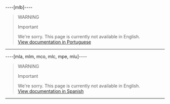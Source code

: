 ----[mlb]----
<!-- -->
> WARNING
>
> Important
>
> We're sorry. This page is currently not available in English.<br>
[View documentation in Portuguese](https://www.mercadopago[FAKER][URL][DOMAIN]/developers/pt/guides/payments/api/goto-production/)
------------

----[mla, mlm, mco, mlc, mpe, mlu]----
<!-- -->
> WARNING
>
> Important
>
> We're sorry. This page is currently not available in English.<br>
[View documentation in Spanish](https://www.mercadopago[FAKER][URL][DOMAIN]/developers/es/guides/payments/api/goto-production)
------------